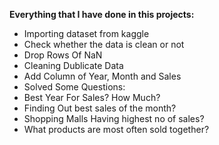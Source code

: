 **Everything that I have done in this projects:**


*   Importing dataset from kaggle
*   Check whether the data is clean or not
*   Drop Rows Of NaN
*   Cleaning Dublicate Data
*   Add Column of Year, Month and Sales
*   Solved Some Questions:
   *   Best Year For Sales? How Much?
   *   Finding Out best sales of the month?
   *   Shopping Malls Having highest no of sales?
   *   What products are most often sold together?